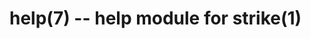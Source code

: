 help(7) -- help module for strike(1)
=============================================


[strike(1)]: 	strike.1.html
[boilerplate(3)]: boilerplate.3.html
[require(3)]: 	require.3.html
[method(3)]: 	method.3.html
[http(7)]: 	http.1.html
[bake(1)]: 	bake.1.html
[rest(1)]: 	rest.1.html
[curl(1)]: 	http://man.cx/curl(1).html
[tee(1)]: 		http://man.cx/tee(1).html
[assert(1)]: assert.html
[bake(1)]: bake.html
[boilerplate(3)]: boilerplate.html
[tasks-doc(7)]: doc.html
[help(7)]: help.html
[http(7)]: http.html
[rest(1)]: rest.html
[strike(1)]: strike.html
